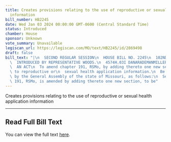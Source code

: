 ```yaml
---
title: Creates provisions relating to the use of reproductive or sexual health application
  information
bill_number: HB2245
date: Wed Jan 03 2024 00:00:00 GMT-0600 (Central Standard Time)
status: Introduced
chamber: House
sponsor: Unknown
vote_summary: Unavailable
legiscan_url: https://legiscan.com/MO/text/HB2245/id/2869498
draft: false
bill_text: "|\n  SECOND REGULAR SESSION\n  HOUSE BILL NO. 2245\n  102ND GENERAL ASSEMBLY\n\
  \  INTRODUCED BY REPRESENTATIVE WOODS.\n  4574H.03I DANARADEMANMILLER,ChiefClerk\n\
  \  AN ACT\n  To amend chapter 191, RSMo, by adding thereto one new section relating\
  \ to reproductive or\n  sexual health application information.\n  Be it enacted\
  \ by the General Assembly of the state of Missouri, as follows:\n  Section A. Chapter\
  \ 191, RSMo, is amended by adding thereto one new section, to be"
---
```

Creates provisions relating to the use of reproductive or sexual health application information

---

## Read Full Bill Text

You can view the full text [here](https://legiscan.com/MO/text/HB2245/id/2869498).

